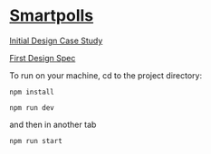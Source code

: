# [Smartpolls](http://smartpolls.co/)

[Initial Design Case Study](./design/study/CASESTUDY.md)

[First Design Spec](./design/study/FIRSTSPEC.md)

To run on your machine, cd to the project directory:

`npm install`

`npm run dev`

and then in another tab

`npm run start`